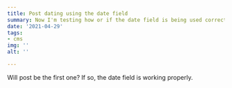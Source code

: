 ```yaml
---
title: Post dating using the date field
summary: Now I'm testing how or if the date field is being used correctly.
date: '2021-04-29'
tags:
- cms
img: ''
alt: ''

---
```

Will post be the first one? If so, the date field is working properly.